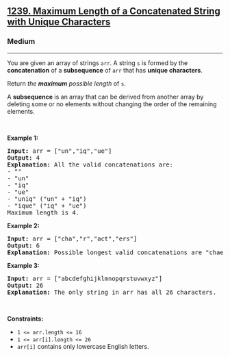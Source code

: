 <h2><a href="https://leetcode.com/problems/maximum-length-of-a-concatenated-string-with-unique-characters/">1239. Maximum Length of a Concatenated String with Unique Characters</a></h2><h3>Medium</h3><hr><div style="user-select: auto;" data-read-aloud-multi-block="true"><p style="user-select: auto;">You are given an array of strings <code style="user-select: auto;">arr</code>. A string <code style="user-select: auto;">s</code> is formed by the <strong style="user-select: auto;">concatenation</strong> of a <strong style="user-select: auto;">subsequence</strong> of <code style="user-select: auto;">arr</code> that has <strong style="user-select: auto;">unique characters</strong>.</p>

<p style="user-select: auto;">Return <em style="user-select: auto;">the <strong style="user-select: auto;">maximum</strong> possible length</em> of <code style="user-select: auto;">s</code>.</p>

<p style="user-select: auto;">A <strong style="user-select: auto;">subsequence</strong> is an array that can be derived from another array by deleting some or no elements without changing the order of the remaining elements.</p>

<p style="user-select: auto;">&nbsp;</p>
<p style="user-select: auto;"><strong class="example" style="user-select: auto;">Example 1:</strong></p>

<pre style="user-select: auto;"><strong style="user-select: auto;">Input:</strong> arr = ["un","iq","ue"]
<strong style="user-select: auto;">Output:</strong> 4
<strong style="user-select: auto;">Explanation:</strong> All the valid concatenations are:
- ""
- "un"
- "iq"
- "ue"
- "uniq" ("un" + "iq")
- "ique" ("iq" + "ue")
Maximum length is 4.
</pre>

<p style="user-select: auto;"><strong class="example" style="user-select: auto;">Example 2:</strong></p>

<pre style="user-select: auto;"><strong style="user-select: auto;">Input:</strong> arr = ["cha","r","act","ers"]
<strong style="user-select: auto;">Output:</strong> 6
<strong style="user-select: auto;">Explanation:</strong> Possible longest valid concatenations are "chaers" ("cha" + "ers") and "acters" ("act" + "ers").
</pre>

<p style="user-select: auto;"><strong class="example" style="user-select: auto;">Example 3:</strong></p>

<pre style="user-select: auto;"><strong style="user-select: auto;">Input:</strong> arr = ["abcdefghijklmnopqrstuvwxyz"]
<strong style="user-select: auto;">Output:</strong> 26
<strong style="user-select: auto;">Explanation:</strong> The only string in arr has all 26 characters.
</pre>

<p style="user-select: auto;">&nbsp;</p>
<p style="user-select: auto;"><strong style="user-select: auto;">Constraints:</strong></p>

<ul style="user-select: auto;">
	<li style="user-select: auto;"><code style="user-select: auto;">1 &lt;= arr.length &lt;= 16</code></li>
	<li style="user-select: auto;"><code style="user-select: auto;">1 &lt;= arr[i].length &lt;= 26</code></li>
	<li style="user-select: auto;"><code style="user-select: auto;">arr[i]</code> contains only lowercase English letters.</li>
</ul>
</div>